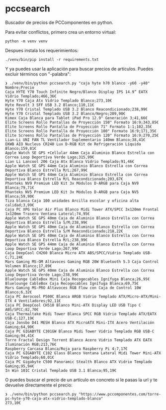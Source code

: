 # pccsearch  
Buscador de precios de PCComponentes en python.
 
   
Para evitar conflictos, primero crea un entorno virtual:  

    python -m venv venv
Despues instala los requerimientos:  

    ./venv/bin/pip install -r requirements.txt  


Y ya puedes usar la aplicación para buscar precios de artículos. Puedes excluir términos con "-palabra":

    ❯ ./venv/bin/python pccsearch.py "caja hyte h70 blanco -y60 -y40"  
    Nombre;Precio  
    Caja HYTE Y70 Touch Infinite Negro/Blanco Display IPS 14.9” EATX Vidrio Templado;466,36€  
    Hyte Y70 Caja Atx Vidrio Templado Blanco;273,10€  
    Hyte Revolt 3 SFF USB 3.2 Blanco;110,11€  
    Hyte Y70 Cristal Templado USB 3.2 Blanco Reacondicionado;238,99€  
    Hyte Y70 Cristal Templado USB 3.2 Blanco/Negro;209,90€  
    Kimex Caja Blanca para Tablet iPad Pro 12.9" Generación 3;41,66€  
    Elite Screens Rollo Pantallas de Proyección 150" Formato 16:9;343,85€  
    Elite Screens Rollo Pantalla de Proyección 71" Formato 1:1;102,35€  
    Elite Screens Rollo Pantalla de Proyección 100" Formato 16:9;171,35€  
    Elite Screens Rollo Pantallas de Proyección 120" Formato 16:9;270,25€  
    Lian-Li UNI FAN TL Ventilador Suplementario 140mm Blanco;38,41€  
    EKWB AIO Nucleus CR240 Lux D-RGB Kit de Refrigeración Líquida Blanco;159,81€  
    Apple Watch SE GPS +Cellular 44mm Caja Aluminio Blanco Estrella con Correa Loop Deportiva Verde Lago;315,99€  
    Lian Li Lancool 206 Caja Atx Blanca Vidrio Templado;91,46€  
    Apple Watch SE GPS 44mm Caja Aluminio Blanco Estrella con Correa Deportiva Blanco Estrella M/L;267,99€  
    Apple Watch SE GPS 44mm Caja Aluminio Blanco Estrella con Correa Deportiva Blanco Estrella M/L Reacondicionado;203,67€  
    Phanteks NV9 Premium LED Kit 3x Módulos D-ARGB para Caja NV9 Blanca;79,71€  
    Phanteks NV5 Premium LED Kit 3x Módulos D-ARGB para Caja NV5 Blanca;59,90€  
    Tiza blanca Caja 100 unidades Arcilla escolar y oficina alta calidad;3,99€  
    Caja PC XPG Valor Air Plus Blanco Midi Tower ATX/SPCC 3x120mm Frontal 1x120mm Trasero Ventana Lateral;74,95€  
    Apple Watch SE GPS 40mm Caja de Aluminio Blanco Estrella con Correa Deportiva Blanco Estrella S/M;238,99€  
    Apple Watch SE GPS 40mm Caja de Aluminio Blanco Estrella con Correa Deportiva Blanco Estrella S/M Reacondicionado;218,22€  
    Apple Watch SE GPS 40mm Caja de Aluminio Blanco Estrella con Correa Deportiva Blanco Estrella M/L;238,99€  
    Apple Watch SE GPS 44mm Caja de Aluminio Blanco Estrella con Correa Loop Deportiva Verde Lago;267,99€  
    Caja DeepCool CH260 Blanca Micro ATX ABS/SPCC/Vidrio Templado USB-C;71,24€  
    Mars Gaming MS-OM Altavoces Gaming RGB 20W Bluetooth 5.3 Caja Control Volumen Blanco;17,89€  
    Apple Watch SE GPS 40mm Caja de Aluminio Blanco Estrella con Correa Loop Deportiva Verde Lago;238,99€  
    Bluelounge CableBox Mini Caja Recogecables Ignífuga Blanca;26,95€  
    Bluelounge CableBox Caja Recogecables Ignífuga Blanca;69,75€  
    Mars Gaming MS-PRO Altavoces RGB Flow con Caja de Control 10W Blanco;6,32€  
    Caja PC Aerocool P500C Blanca ARGB Vidrio Templado ATX/Micro-ATX/Mini-ITX 4 Ventiladores;92,11€  
    Caja PC DeepCool CH510 Blanco Mini-ATX Display LED USB Tipo C ABS/SPCC;82,70€  
    Caja Thermaltake Midi Tower Blanca SPCC RGB Vidrio Templado ATX/EATX USB-C;127,19€  
    Caja Jonsbo D41 MESH Blanco ATX MicroATX Mini-ITX Acero Ventilación Gaming;64,90€  
    Caja PC GIGABYTE C301GW Blanco Midi Tower Vidrio Templado RGB USB-C Gaming;94,41€  
    Torre Fractal Design Torrent Blanco Acero Vidrio Templado ATX EATX Iluminación RGB;213,76€  
    Raspberry Carcasa Blanca/Roja para Raspberry Pi 4;7,17€  
    Caja PC GIGABYTE C102 Glass Blanco Ventana Lateral Midi Tower Mini-ATX Vidrio Templado;60,01€  
    Caja PC Gigabyte C500 Panoramic Stealth Blanco ATX Vidrio Templado Gaming;95,94€  
    In Win 101C Cristal Templado USB 3.1 Blanca;95,19€  


O puedes buscar el precio de un artículo en concreto si le pasas la url y te devuelve directamente el precio:

    ❯ ./venv/bin/python pccsearch.py "https://www.pccomponentes.com/torre-pc-hyte-y70-caja-atx-vidrio-templado-blanco"  
    273,10€
